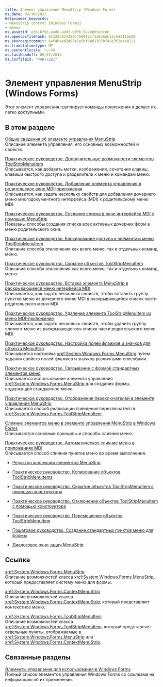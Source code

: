 ```yaml
---
title: Элемент управления MenuStrip (Windows Forms)
ms.date: 03/30/2017
helpviewer_keywords:
- MenuStrip control [Windows Forms]
- menus
ms.assetid: e361bf98-eed8-4ed3-9dfb-5a2e865e3ce6
ms.openlocfilehash: 03328b324399c7500f2cf3a8b6ab12c843115e29
ms.sourcegitcommit: 64f4baed249341e5bf64d1385bf48e3f2e1a0211
ms.translationtype: MT
ms.contentlocale: ru-RU
ms.lasthandoff: 09/07/2018
ms.locfileid: "44077201"
---
```

# <a name="menustrip-control-windows-forms"></a>Элемент управления MenuStrip (Windows Forms)
Этот элемент управления группирует команды приложения и делает их легко доступными.  
  
## <a name="in-this-section"></a>В этом разделе  
 [Общие сведения об элементе управления MenuStrip](../../../../docs/framework/winforms/controls/menustrip-control-overview-windows-forms.md)  
 Описание элемента управления, его основных возможностей и свойств.  
  
 [Практическое руководство. Дополнительные возможности элементов ToolStripMenuItem](../../../../docs/framework/winforms/controls/how-to-add-enhancements-to-toolstripmenuitems.md)  
 Описывается, как добавить метки, изображения, сочетания клавиш, клавиши быстрого доступа и разделители к меню и командам меню.  
  
 [Практическое руководство. Добавление элемента управления в родительское окно MDI-приложения](../../../../docs/framework/winforms/controls/how-to-append-a-menustrip-to-an-mdi-parent-window-windows-forms.md)  
 Описывается, как задать несколько свойств для добавления дочернего меню многодокументного интерфейса (MDI) к родительскому меню MDI.  
  
 [Практическое руководство. Создание списка в окне интерфейса MDI с помощью MenuStrip](../../../../docs/framework/winforms/controls/how-to-create-an-mdi-window-list-with-menustrip-windows-forms.md)  
 Показаны способы создания списка всех активных дочерних форм в меню родительского окна.  
  
 [Практическое руководство. Блокирование доступа к элементам меню ToolStripMenuItem](../../../../docs/framework/winforms/controls/how-to-disable-toolstripmenuitems.md)  
 Описание способа отключения как всего меню, так и отдельных команд меню.  
  
 [Практическое руководство. Скрытие объектов ToolStripMenuItem](../../../../docs/framework/winforms/controls/how-to-hide-toolstripmenuitems.md)  
 Описание способа отключения как всего меню, так и отдельных команд меню.  
  
 [Практическое руководство. Вставка элемента MenuStrip в раскрывающееся меню интерфейса MDI](../../../../docs/framework/winforms/controls/how-to-insert-a-menustrip-into-an-mdi-drop-down-menu-windows-forms.md)  
 Описывается, как задать несколько свойств, чтобы вставить группу пунктов меню из дочернего меню MDI в раскрывающийся список части родительского меню MDI.  
  
 [Практическое руководство. Удаление элемента ToolStripMenuItem из меню MDI-приложения](../../../../docs/framework/winforms/controls/how-to-remove-a-toolstripmenuitem-from-an-mdi-drop-down-menu-windows-forms.md)  
 Описывается, как задать несколько свойств, чтобы удалить группу элемент меню из раскрывающегося списка части родительского меню MDI.  
  
 [Практическое руководство. Настройка полей флажков и значков для объекта MenuStrip](../../../../docs/framework/winforms/controls/how-to-configure-menustrip-check-margins-and-image-margins.md)  
 Описывается настройка <xref:System.Windows.Forms.MenuStrip> путем задания свойств полей флажков и значков различными способами.  
  
 [Практическое руководство. Связывание с формой стандартных элементов меню](../../../../docs/framework/winforms/controls/how-to-provide-standard-menu-items-to-a-form.md)  
 Описывается использование элемента управления <xref:System.Windows.Forms.MenuStrip> для создания формы, содержащей стандартное меню.  
  
 [Практическое руководство. Отображение переключателей в элементе управления MenuStrip](../../../../docs/framework/winforms/controls/how-to-display-option-buttons-in-a-menustrip-windows-forms.md)  
 Описывается способ реализации поведения переключателя в <xref:System.Windows.Forms.ToolStripMenuItem>.  
  
 [Слияние элементов меню в элементе управления MenuStrip в Windows Forms](../../../../docs/framework/winforms/controls/merging-menu-items-in-the-windows-forms-menustrip-control.md)  
 Описываются основные принципы и способы слияния меню.  
  
 [Практическое руководство. Автоматическое слияние меню в приложениях MDI](../../../../docs/framework/winforms/controls/how-to-set-up-automatic-menu-merging-for-mdi-applications.md)  
 Описывается способ слияния пунктов меню во время выполнения.  
  
-   [Редактор коллекции элементов MenuStrip](https://msdn.microsoft.com/library/ms233625\(v=vs.110\))  
  
-   [Практическое руководство. Копирование объектов ToolStripMenuItems](how-to-copy-toolstripmenuitems.md)  
  
-   [Практическое руководство. Скрытие объектов ToolStripMenuItem с помощью конструктора](how-to-hide-toolstripmenuitems-using-the-designer.md)  
  
-   [Практическое руководство. Отключение объектов ToolStripMenuItem с помощью конструктора](how-to-disable-toolstripmenuitems-using-the-designer.md)  
  
-   [Практическое руководство. Перемещение объектов ToolStripMenuItem](how-to-move-toolstripmenuitems.md)  
  
-   [Пошаговое руководство. Создание стандартных пунктов меню для формы](walkthrough-providing-standard-menu-items-to-a-form.md)  
  
-   [Диалоговое окно задач MenuStrip](https://msdn.microsoft.com/library/ms233645\(v=vs.110\))  
  
## <a name="reference"></a>Ссылка  
 <xref:System.Windows.Forms.MenuStrip>  
 Описание возможностей класса <xref:System.Windows.Forms.MenuStrip>, который предоставляет систему меню для формы.  
  
 <xref:System.Windows.Forms.ContextMenuStrip>  
 Описание возможностей класса <xref:System.Windows.Forms.ContextMenuStrip>, который представляет контекстное меню.  
  
 <xref:System.Windows.Forms.ToolStripMenuItem>  
 Описание возможностей класса <xref:System.Windows.Forms.ToolStripMenuItem>, который представляет отдельные пункты, отображаемые в <xref:System.Windows.Forms.MenuStrip> или <xref:System.Windows.Forms.ContextMenuStrip>.  
  
## <a name="related-sections"></a>Связанные разделы  
 [Элементы управления для использования в Windows Forms](../../../../docs/framework/winforms/controls/controls-to-use-on-windows-forms.md)  
 Полный список элементов управления Windows Forms со ссылками на информацию об их применении.
